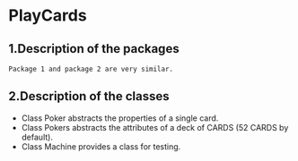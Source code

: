 PlayCards
===

1.Description of the packages
--
    Package 1 and package 2 are very similar.
2.Description of the classes
--
  *  Class Poker abstracts the properties of a single card.
  *  Class Pokers abstracts the attributes of a deck of CARDS (52 CARDS by default).
  *  Class Machine provides a class for testing.
